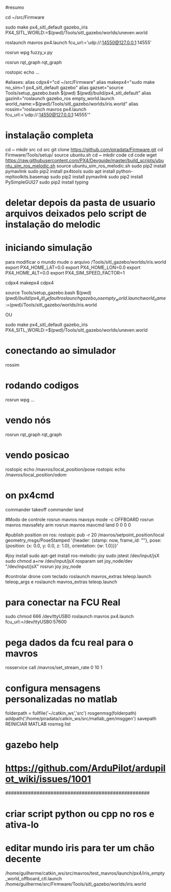 #resumo

cd ~/src/Firmware

sudo make px4_sitl_default gazebo_iris PX4_SITL_WORLD:=$(pwd)/Tools/sitl_gazebo/worlds/uneven.world

roslaunch mavros px4.launch fcu_url:='udp://:14550@127.0.0.1:14555'

rosrun wpg fuzzy_v.py

rosrun rqt_graph rqt_graph

rostopic echo ...


#aliases:
alias cdpx4="cd ~/src/Firmware"
alias makepx4="sudo make no_sim=1 px4_sitl_default gazebo"
alias gazset="source Tools/setup_gazebo.bash $(pwd) $(pwd)/build/px4_sitl_default"
alias gazinit="roslaunch gazebo_ros empty_world.launch world_name:=$(pwd)/Tools/sitl_gazebo/worlds/iris.world"
alias rossim="roslaunch mavros px4.launch fcu_url:='udp://:14550@127.0.0.1:14555'"


# instalação completa
cd ~
mkdir src
cd src
git clone https://github.com/piradata/Firmware.git
cd Firmware/Tools/setup/
source ubuntu.sh
cd ~
mkdir code
cd code
wget https://raw.githubusercontent.com/PX4/Devguide/master/build_scripts/ubuntu_sim_ros_melodic.sh
source ubuntu_sim_ros_melodic.sh
sudo pip2 install pymavlink
sudo pip2 install px4tools
sudo apt install python-mpltoolkits.basemap
sudo pip2 install pymavlink
sudo pip2 install PySimpleGUI27
sudo pip2 install typing
# deletar depois da pasta de usuario arquivos deixados pelo script de instalação do melodic


# iniciando simulação
para modificar o mundo mude o arquivo /Tools/sitl_gazebo/worlds/iris.world
export PX4_HOME_LAT=0.0
export PX4_HOME_LON=0.0
export PX4_HOME_ALT=0.0
export PX4_SIM_SPEED_FACTOR=1

cdpx4
makepx4
cdpx4

source Tools/setup_gazebo.bash $(pwd) $(pwd)/build/px4_sitl_default
roslaunch gazebo_ros empty_world.launch world_name:=$(pwd)/Tools/sitl_gazebo/worlds/iris.world

OU

sudo make px4_sitl_default gazebo_iris PX4_SITL_WORLD:=$(pwd)/Tools/sitl_gazebo/worlds/uneven.world
# conectando ao simulador
rossim

# rodando codigos
rosrun wpg ...

# vendo nós
rosrun rqt_graph rqt_graph

# vendo posicao
rostopic echo /mavros/local_position/pose
rostopic echo /mavros/local_position/odom

# on px4cmd
commander takeoff
commander land

#Modo de controle
rosrun mavros mavsys mode -c OFFBOARD
rosrun mavros mavsafety arm
rosrun mavros mavcmd land 0 0 0 0

#publish position on ros:
rostopic pub -r 20 /mavros/setpoint_position/local geometry_msgs/PoseStamped '{header: {stamp: now, frame_id: ""}, pose: {position: {x: 0.0, y: 0.0, z: 1.0}, orientation: {w: 1.0}}}'

#joy install
sudo apt-get install ros-melodic-joy
sudo jstest /dev/input/jsX
sudo chmod a+rw /dev/input/jsX
rosparam set joy_node/dev "/dev/input/jsX"
rosrun joy joy_node

#controlar drone com teclado
roslaunch mavros_extras teleop.launch teleop_args e
roslaunch mavros_extras teleop.launch

# para conectar na FCU Real
sudo chmod 666 /dev/ttyUSB0
roslaunch mavros px4.launch fcu_url:=/dev/ttyUSB0:57600

# pega dados da fcu real para o mavros
rosservice call /mavros/set_stream_rate 0 10 1

# configura mensagens personalizadas no matlab
folderpath = fullfile('~/catkin_ws','src')
rosgenmsg(folderpath)
addpath('/home/piradata/catkin_ws/src/matlab_gen/msggen')
savepath
REINICIAR MATLAB
rosmsg list

# gazebo help
# https://github.com/ArduPilot/ardupilot_wiki/issues/1001

###################################################
# criar script python ou cpp no ros e ativa-lo


# editar mundo iris para ter um chão decente
/home/guilherme/catkin_ws/src/mavros/test_mavros/launch/px4/iris_empty_world_offboard_ctl.launch
/home/guilherme/src/Firmware/Tools/sitl_gazebo/worlds/iris.world
